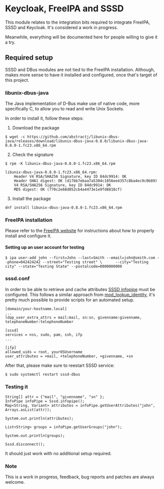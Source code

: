 Keycloak, FreeIPA and SSSD
================================================================

This module relates to the integration bits required to integrate FreeIPA, SSSD and Keycloak. It's considered a work in progress.

Meanwhile, everything will be documented here for people willing to give it a try.

## Required setup

SSSD and DBus modules are not tied to the FreeIPA installation. Although, makes more sense to have it installed and configured, once that's target of this project.

### libunix-dbus-java

The Java implementation of D-Bus make use of native code, more specifically C, to allow you to read and write Unix Sockets.

In order to install it, follow these steps:

1. Download the package

  ```
  $ wget -c https://github.com/abstractj/libunix-dbus-java/releases/download/libunix-dbus-java-0.8.0/libunix-dbus-java-0.8.0-1.fc23.x86_64.rpm
  ```

2. Check the signature

  ```
  $ rpm -K libunix-dbus-java-0.8.0-1.fc23.x86_64.rpm

  libunix-dbus-java-0.8.0-1.fc23.x86_64.rpm:
      Header V4 RSA/SHA256 Signature, key ID 84dc9914: OK
      Header SHA1 digest: OK (d17bb7ebaa7a5304c1856ee4357c8ba4ec9c0b89)
      V4 RSA/SHA256 Signature, key ID 84dc9914: OK
      MD5 digest: OK (770c2e68d052cb4a4473e1e9fd8818cf)
  ```

3. Install the package

  ```
  dnf install libunix-dbus-java-0.8.0-1.fc23.x86_64.rpm
  ```

### FreeIPA installation

Please refer to the [FreeIPA website](http://www.freeipa.org/page/Main_Page) for instructions about how to properly install and configure it.

#### Setting up an user account for testing

```
$ ipa user-add john --first=John --last=Smith --email=john@smith.com --phone=042424242 --street="Testing street" \      --city="Testing city" --state="Testing State" --postalcode=0000000000
```

### sssd.conf

In order to be able to retrieve and cache attributes
[SSSD infopipe](https://jhrozek.fedorapeople.org/sssd/1.12.0/man/sssd-ifp.5.html) must be configured. This follows a similar approach from [mod_lookup_identity](https://www.adelton.com/apache/mod_lookup_identity/), it's pretty much possible to provide scripts for an automated setup.

```
[domain/your-hostname.local]
...
ldap_user_extra_attrs = mail:mail, sn:sn, givenname:givenname, telephoneNumber:telephoneNumber

[sssd]
services = nss, sudo, pam, ssh, ifp
...

[ifp]
allowed_uids = root, yourOSUsername
user_attributes = +mail, +telephoneNumber, +givenname, +sn
```

After that, please make sure to reestart SSSD service:

```
$ sudo systemctl restart sssd-dbus
```

### Testing it

```
String[] attr = {"mail", "givenname", "sn" };
InfoPipe infoPipe = Sssd.infopipe();
Map<String, Variant> attributes = infoPipe.getUserAttributes("john", Arrays.asList(attr));

System.out.println(attributes);

List<String> groups = infoPipe.getUserGroups("john");

System.out.println(groups);

Sssd.disconnect();
```

It should just work with no additional setup required.

### Note

This is a work in progress, feedback, bug reports and patches are always welcome.
